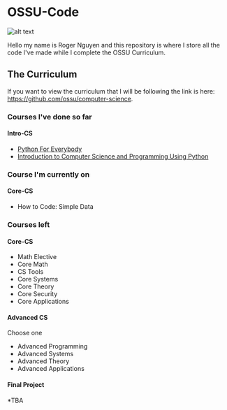 # OSSU-Code

![alt text](https://camo.githubusercontent.com/c9ac22ae1c792937eb759c5dac63ed3159488ede5d60faac81acfb3303c57f02/687474703a2f2f692e696d6775722e636f6d2f6b5959435874432e706e67)

Hello my name is Roger Nguyen and this repository is where I store all the code I've made while I complete the OSSU Curriculum.

## The Curriculum

If you want to view the curriculum that I will be following the link is here: https://github.com/ossu/computer-science.

### Courses I've done so far

#### Intro-CS
* [Python For Everybody](https://github.com/rqnguyen100/OSSU-Code/tree/main/Python%20for%20Everybody)
* [Introduction to Computer Science and Programming Using Python](https://github.com/rqnguyen100/OSSU-Code/tree/main/Introduction%20to%20Computer%20Science%20and%20Programming%20using%20Python)

### Course I'm currently on

#### Core-CS
* How to Code: Simple Data

### Courses left

#### Core-CS
* Math Elective
* Core Math
* CS Tools
* Core Systems
* Core Theory
* Core Security
* Core Applications

#### Advanced CS
Choose one 
* Advanced Programming
* Advanced Systems
* Advanced Theory
* Advanced Applications

#### Final Project
*TBA
